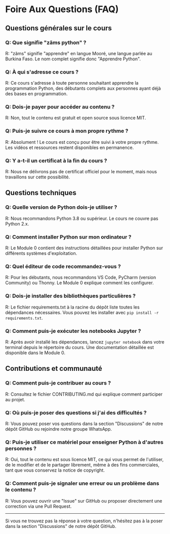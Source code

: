 # Foire Aux Questions (FAQ)

## Questions générales sur le cours

### Q: Que signifie "zãms python" ?
R: "zãms" signifie "apprendre" en langue Mooré, une langue parlée au Burkina Faso. Le nom complet signifie donc "Apprendre Python".

### Q: À qui s'adresse ce cours ?
R: Ce cours s'adresse à toute personne souhaitant apprendre la programmation Python, des débutants complets aux personnes ayant déjà des bases en programmation.

### Q: Dois-je payer pour accéder au contenu ?
R: Non, tout le contenu est gratuit et open source sous licence MIT.

### Q: Puis-je suivre ce cours à mon propre rythme ?
R: Absolument ! Le cours est conçu pour être suivi à votre propre rythme. Les vidéos et ressources restent disponibles en permanence.

### Q: Y a-t-il un certificat à la fin du cours ?
R: Nous ne délivrons pas de certificat officiel pour le moment, mais nous travaillons sur cette possibilité.

## Questions techniques

### Q: Quelle version de Python dois-je utiliser ?
R: Nous recommandons Python 3.8 ou supérieur. Le cours ne couvre pas Python 2.x.

### Q: Comment installer Python sur mon ordinateur ?
R: Le Module 0 contient des instructions détaillées pour installer Python sur différents systèmes d'exploitation.

### Q: Quel éditeur de code recommandez-vous ?
R: Pour les débutants, nous recommandons VS Code, PyCharm (version Community) ou Thonny. Le Module 0 explique comment les configurer.

### Q: Dois-je installer des bibliothèques particulières ?
R: Le fichier requirements.txt à la racine du dépôt liste toutes les dépendances nécessaires. Vous pouvez les installer avec `pip install -r requirements.txt`.

### Q: Comment puis-je exécuter les notebooks Jupyter ?
R: Après avoir installé les dépendances, lancez `jupyter notebook` dans votre terminal depuis le répertoire du cours. Une documentation détaillée est disponible dans le Module 0.

## Contributions et communauté

### Q: Comment puis-je contribuer au cours ?
R: Consultez le fichier CONTRIBUTING.md qui explique comment participer au projet.

### Q: Où puis-je poser des questions si j'ai des difficultés ?
R: Vous pouvez poser vos questions dans la section "Discussions" de notre dépôt GitHub ou rejoindre notre groupe WhatsApp.

### Q: Puis-je utiliser ce matériel pour enseigner Python à d'autres personnes ?
R: Oui, tout le contenu est sous licence MIT, ce qui vous permet de l'utiliser, de le modifier et de le partager librement, même à des fins commerciales, tant que vous conservez la notice de copyright.

### Q: Comment puis-je signaler une erreur ou un problème dans le contenu ?
R: Vous pouvez ouvrir une "Issue" sur GitHub ou proposer directement une correction via une Pull Request.

---

Si vous ne trouvez pas la réponse à votre question, n'hésitez pas à la poser dans la section "Discussions" de notre dépôt GitHub. 